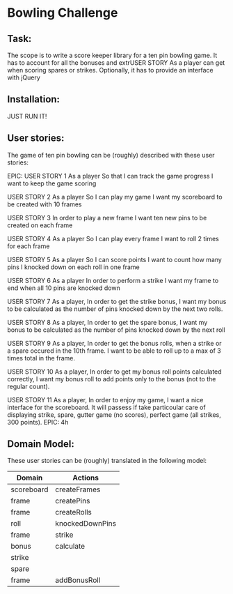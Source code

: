 
Bowling Challenge
=================

Task:
-----
The scope is to write a score keeper library for a ten pin bowling game.
It has to account for all the bonuses and extrUSER STORY
As a player can get when scoring spares or strikes.
Optionally, it has to provide an interface with jQuery

Installation:
-----
JUST RUN IT!

User stories:
-----
The game of ten pin bowling can be (roughly) described with these user stories:

EPIC:
USER STORY 1
As a player
So that I can track the game progress
I want to keep the game scoring

USER STORY 2
As a player
So I can play my game
I want my scoreboard to be created with 10 frames

USER STORY 3
In order to play a new frame
I want ten new pins to be created on each frame

USER STORY 4
As a player
So I can play every frame
I want to roll 2 times for each frame

USER STORY 5
As a player
So I can score points
I want to count how many pins I knocked down on each roll in one frame

USER STORY 6
As a player
In order to perform a strike
I want my frame to end when all 10 pins are knocked down

USER STORY 7
As a player,
In order to get the strike bonus,
I want my bonus to be calculated as the number of pins knocked down by the next two rolls.

USER STORY 8
As a player,
In order to get the spare bonus,
I want my bonus to be calculated as the number of pins knocked down by the next roll

USER STORY 9
As a player,
In order to get the bonus rolls,
when a strike or a spare occured in the 10th frame.
I want to be able to roll up to a max of 3 times total in the frame.

USER STORY 10
As a player,
In order to get my bonus roll points calculated correctly,
I want my bonus roll to add points only to the bonus (not to the regular count).

USER STORY 11
As a player,
In order to enjoy my game,
I want a nice interface for the scoreboard.
It will passess if take particoular care of displaying strike, spare, gutter game (no scores), perfect game (all strikes, 300 points).
EPIC: 4h

Domain Model:
-----
These user stories can be (roughly) translated in the following model:

Domain | Actions 
--- | ---
scoreboard | createFrames
frame | createPins
frame | createRolls
roll | knockedDownPins
frame | strike
bonus | calculate
strike |  
spare |  
frame | addBonusRoll
